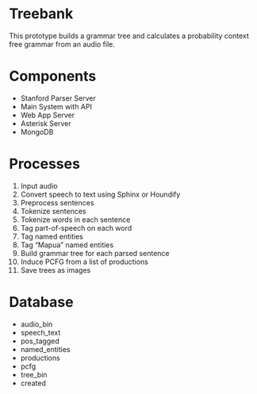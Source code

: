 # Treebank
This prototype builds a grammar tree and calculates a probability context free grammar from an audio file.

# Components
- Stanford Parser Server
- Main System with API
- Web App Server
- Asterisk Server
- MongoDB

# Processes
1. Input audio
1. Convert speech to text using Sphinx or Houndify
1. Preprocess sentences
1. Tokenize sentences
1. Tokenize words in each sentence
1. Tag part-of-speech on each word
1. Tag named entities
1. Tag “Mapua” named entities
1. Build grammar tree for each parsed sentence
1. Induce PCFG from a list of productions
1. Save trees as images

# Database
- audio_bin  
- speech_text  
- pos_tagged  
- named_entities  
- productions  
- pcfg  
- tree_bin  
- created  